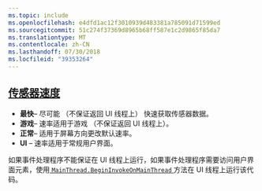 ```yaml
---
ms.topic: include
ms.openlocfilehash: e4dfd1ac12f3010939d483381a785091d71599ed
ms.sourcegitcommit: 51c274f37369d8965b68ff587e1c2d9865f85da7
ms.translationtype: MT
ms.contentlocale: zh-CN
ms.lasthandoff: 07/30/2018
ms.locfileid: "39353264"
---
```

## <a name="sensor-speedxrefxamarinessentialssensorspeed"></a>[传感器速度](xref:Xamarin.Essentials.SensorSpeed)

- **最快**– 尽可能 （不保证返回 UI 线程上） 快速获取传感器数据。
- **游戏**– 速率适用于游戏 （不保证返回 UI 线程上）。
- **正常**– 适用于屏幕方向更改默认速率。
- **UI** – 速率适用于常规用户界面。

如果事件处理程序不能保证在 UI 线程上运行，如果事件处理程序需要访问用户界面元素，使用[ `MainThread.BeginInvokeOnMainThread` ](~/essentials/main-thread.md)方法在 UI 线程上运行该代码。